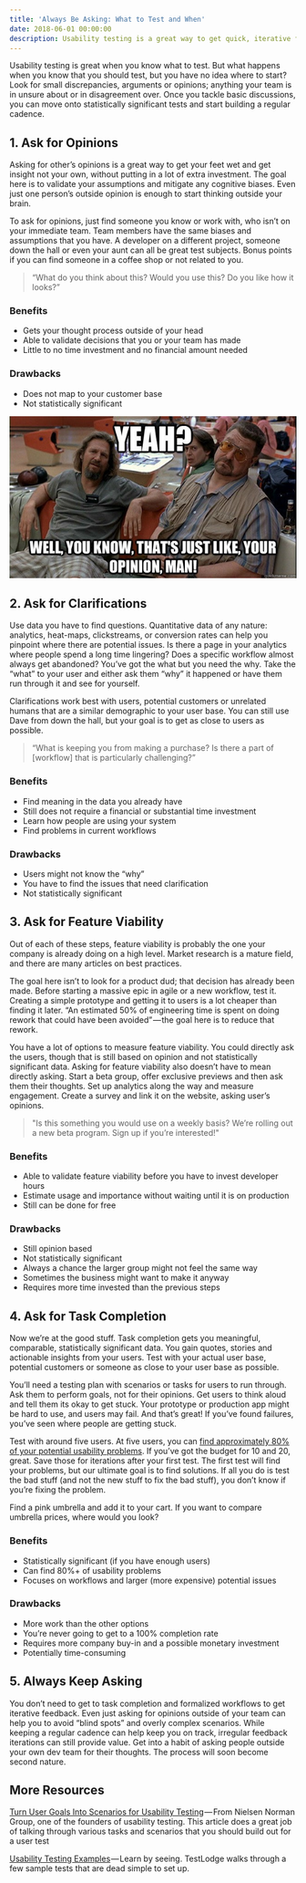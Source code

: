 ```yaml
---
title: 'Always Be Asking: What to Test and When'
date: 2018-06-01 00:00:00
description: Usability testing is a great way to get quick, iterative feedback and you don’t have to be a “UX Designer” to do it. All you need is something to test and an interest in improving your product for your customers.
---
```


Usability testing is great when you know what to test. But what happens when you know that you should test, but you have no idea where to start? Look for small discrepancies, arguments or opinions; anything your team is in unsure about or in disagreement over. Once you tackle basic discussions, you can move onto statistically significant tests and start building a regular cadence.

## 1. Ask for Opinions

Asking for other’s opinions is a great way to get your feet wet and get insight not your own, without putting in a lot of extra investment. The goal here is to validate your assumptions and mitigate any cognitive biases. Even just one person’s outside opinion is enough to start thinking outside your brain.

To ask for opinions, just find someone you know or work with, who isn’t on your immediate team. Team members have the same biases and assumptions that you have. A developer on a different project, someone down the hall or even your aunt can all be great test subjects. Bonus points if you can find someone in a coffee shop or not related to you.

>“What do you think about this? Would you use this?&nbsp;Do you like how it looks?”

### Benefits
* Gets your thought process outside of your head
* Able to validate decisions that you or your team has made
* Little to no time investment and no financial amount needed

### Drawbacks
* Does not map to your customer base
* Not statistically significant

!['Meme with Thats Just You're Opinion Man'](/images/blog/testing/opinion.jpeg)

## 2. Ask for Clarifications
Use data you have to find questions. Quantitative data of any nature: analytics, heat-maps, clickstreams, or conversion rates can help you pinpoint where there are potential issues. Is there a page in your analytics where people spend a long time lingering? Does a specific workflow almost always get abandoned? You’ve got the what but you need the why. Take the “what” to your user and either ask them “why” it happened or have them run through it and see for yourself.

Clarifications work best with users, potential customers or unrelated humans that are a similar demographic to your user base. You can still use Dave from down the hall, but your goal is to get as close to users as possible.

>“What is keeping you from making a purchase? Is there a part of [workflow] that is particularly challenging?”

### Benefits
* Find meaning in the data you already have
* Still does not require a financial or substantial time investment
* Learn how people are using your system
* Find problems in current workflows

### Drawbacks
* Users might not know the “why”
* You have to find the issues that need clarification
* Not statistically significant

## 3. Ask for Feature Viability
Out of each of these steps, feature viability is probably the one your company is already doing on a high level. Market research is a mature field, and there are many articles on best practices.

The goal here isn’t to look for a product dud; that decision has already been made. Before starting a massive epic in agile or a new workflow, test it. Creating a simple prototype and getting it to users is a lot cheaper than finding it later. “An estimated 50% of engineering time is spent on doing rework that could have been avoided” — the goal here is to reduce that rework.

You have a lot of options to measure feature viability. You could directly ask the users, though that is still based on opinion and not statistically significant data. Asking for feature viability also doesn’t have to mean directly asking. Start a beta group, offer exclusive previews and then ask them their thoughts. Set up analytics along the way and measure engagement. Create a survey and link it on the website, asking user’s opinions.

>"Is this something you would use on a weekly basis? We’re rolling out a new beta program. Sign up if you’re interested!"

### Benefits
* Able to validate feature viability before you have to invest developer hours
* Estimate usage and importance without waiting until it is on production
* Still can be done for free

### Drawbacks
* Still opinion based
* Not statistically significant
* Always a chance the larger group might not feel the same way
* Sometimes the business might want to make it anyway
* Requires more time invested than the previous steps

## 4. Ask for Task Completion
Now we’re at the good stuff. Task completion gets you meaningful, comparable, statistically significant data. You gain quotes, stories and actionable insights from your users. Test with your actual user base, potential customers or someone as close to your user base as possible.

You’ll need a testing plan with scenarios or tasks for users to run through. Ask them to perform goals, not for their opinions. Get users to think aloud and tell them its okay to get stuck. Your prototype or production app might be hard to use, and users may fail. And that’s great! If you’ve found failures, you’ve seen where people are getting stuck.

Test with around five users. At five users, you can [find approximately 80% of your potential usability problems](https://www.nngroup.com/articles/why-you-only-need-to-test-with-5-users/). If you’ve got the budget for 10 and 20, great. Save those for iterations after your first test. The first test will find your problems, but our ultimate goal is to find solutions. If all you do is test the bad stuff (and not the new stuff to fix the bad stuff), you don’t know if you’re fixing the problem.

Find a pink umbrella and add it to your cart. If you want to compare umbrella prices, where would you look?

### Benefits
* Statistically significant (if you have enough users)
* Can find 80%+ of usability problems
* Focuses on workflows and larger (more expensive) potential issues

### Drawbacks
* More work than the other options
* You’re never going to get to a 100% completion rate
* Requires more company buy-in and a possible monetary investment
* Potentially time-consuming

## 5. Always Keep Asking
You don’t need to get to task completion and formalized workflows to get iterative feedback. Even just asking for opinions outside of your team can help you to avoid “blind spots” and overly complex scenarios. While keeping a regular cadence can help keep you on track, irregular feedback iterations can still provide value. Get into a habit of asking people outside your own dev team for their thoughts. The process will soon become second nature.

## More Resources
[Turn User Goals Into Scenarios for Usability Testing](https://www.nngroup.com/articles/task-scenarios-usability-testing/) — From Nielsen Norman Group, one of the founders of usability testing. This article does a great job of talking through various tasks and scenarios that you should build out for a user test

[Usability Testing Examples](https://blog.testlodge.com/usability-testing-examples/) — Learn by seeing. TestLodge walks through a few sample tests that are dead simple to set up.


